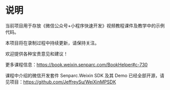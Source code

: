 # 说明

当前项目用于存放《微信公众号+小程序快速开发》视频教程课件及教学中的示例代码。

本项目将在录制过程中持续更新，请保持关注。

欢迎提供各种宝贵意见和建议！

更多课程信息：https://book.weixin.senparc.com/BookHelper#c-730

课程中介绍的微信开发套件 Senparc.Weixin SDK 及其 Demo 已经全部开源，请见项目：https://github.com/JeffreySu/WeiXinMPSDK
